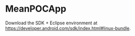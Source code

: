 MeanPOCApp
==========

Download the SDK + Eclipse environment at https://developer.android.com/sdk/index.html#linux-bundle.


